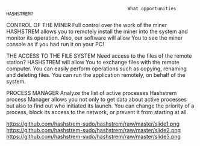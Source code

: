                                                  What opportunities HASHSTREM?

CONTROL OF THE MINER
Full control over the work of the miner
HASHSTREM allows you to remotely install the miner into the system and monitor its operation. Also, our software will allow You to see the miner console as if you had run it on your PC!

THE ACCESS TO THE FILE SYSTEM
Need access to the files of the remote station?
HASHSTREM will allow You to exchange files with the remote computer. You can easily perform operations such as copying, renaming and deleting files. You can run the application remotely, on behalf of the system.

PROCESS MANAGER
Analyze the list of active processes
Hashstrem process Manager allows you not only to get data about active processes but also to find out who initiated its launch. You can change the priority of a process, block its access to the network, or prevent it from starting at all.

https://github.com/hashstrem-sudo/hashstrem/raw/master/slide1.png
https://github.com/hashstrem-sudo/hashstrem/raw/master/slide2.png
https://github.com/hashstrem-sudo/hashstrem/raw/master/slide3.png
